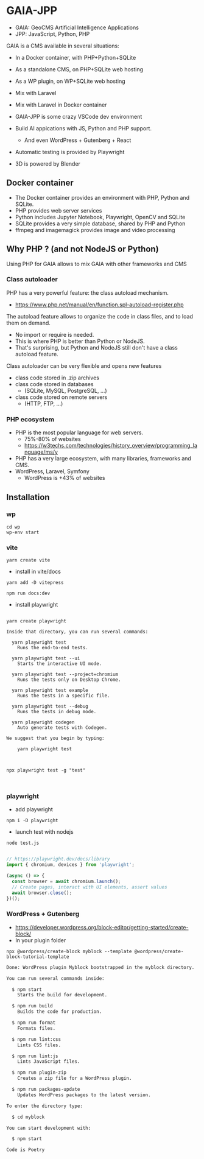 # GAIA-JPP

* GAIA: GeoCMS Artificial Intelligence Applications
* JPP: JavaScript, Python, PHP

GAIA is a CMS available in several situations:
* In a Docker container, with PHP+Python+SQLite
* As a standalone CMS, on PHP+SQLite web hosting
* As a WP plugin, on WP+SQLite web hosting
* Mix with Laravel
* Mix with Laravel in Docker container
  
* GAIA-JPP is some crazy VSCode dev environment
* Build AI appications with JS, Python and PHP support.
  * And even WordPress + Gutenberg + React 

* Automatic testing is provided by Playwright
* 3D is powered by Blender


## Docker container

* The Docker container provides an environment with PHP, Python and SQLite. 
* PHP provides web server services
* Python includes Jupyter Notebook, Playwright, OpenCV and SQLite
* SQLite provides a very simple database, shared by PHP and Python
* ffmpeg and imagemagick provides image and video processing

## Why PHP ? (and not NodeJS or Python)

Using PHP for GAIA allows to mix GAIA with other frameworks and CMS

### Class autoloader

PHP has a very powerful feature: the class autoload mechanism.

* https://www.php.net/manual/en/function.spl-autoload-register.php

The autoload feature allows to organize the code in class files, and to load them on demand. 

* No import or require is needed.
* This is where PHP is better than Python or NodeJS.
* That's surprising, but Python and NodeJS still don't have a class autoload feature.

Class autoloader can be very flexible and opens new features
* class code stored in .zip archives
* class code stored in databases 
  * (SQLite, MySQL, PostgreSQL, ...)
* class code stored on remote servers
  * (HTTP, FTP, ...)
  
### PHP ecosystem

* PHP is the most popular language for web servers. 
  * 75%-80% of websites
  * https://w3techs.com/technologies/history_overview/programming_language/ms/y
* PHP has a very large ecosystem, with many libraries, frameworks and CMS.
* WordPress, Laravel, Symfony
  * WordPress is +43% of websites

## Installation

### wp

```
cd wp
wp-env start
```

### vite

```
yarn create vite
```

* install in vite/docs

```
yarn add -D vitepress

npm run docs:dev

```

* install playwright

```

yarn create playwright

```

```
Inside that directory, you can run several commands:

  yarn playwright test
    Runs the end-to-end tests.

  yarn playwright test --ui
    Starts the interactive UI mode.

  yarn playwright test --project=chromium
    Runs the tests only on Desktop Chrome.

  yarn playwright test example
    Runs the tests in a specific file.

  yarn playwright test --debug
    Runs the tests in debug mode.

  yarn playwright codegen
    Auto generate tests with Codegen.

We suggest that you begin by typing:

    yarn playwright test



npx playwright test -g "test"



```


### playwright

* add playwright

```
npm i -D playwright
```

* launch test with nodejs

```
node test.js
````

```test.js

// https://playwright.dev/docs/library
import { chromium, devices } from 'playwright';

(async () => {
  const browser = await chromium.launch();
  // Create pages, interact with UI elements, assert values
  await browser.close();
})();
```

### WordPress + Gutenberg

* https://developer.wordpress.org/block-editor/getting-started/create-block/
* In your plugin folder

```shell
npx @wordpress/create-block myblock --template @wordpress/create-block-tutorial-template

```

```txt
Done: WordPress plugin Myblock bootstrapped in the myblock directory.

You can run several commands inside:

  $ npm start
    Starts the build for development.

  $ npm run build
    Builds the code for production.

  $ npm run format
    Formats files.

  $ npm run lint:css
    Lints CSS files.

  $ npm run lint:js
    Lints JavaScript files.

  $ npm run plugin-zip
    Creates a zip file for a WordPress plugin.

  $ npm run packages-update
    Updates WordPress packages to the latest version.

To enter the directory type:

  $ cd myblock

You can start development with:

  $ npm start

Code is Poetry
```